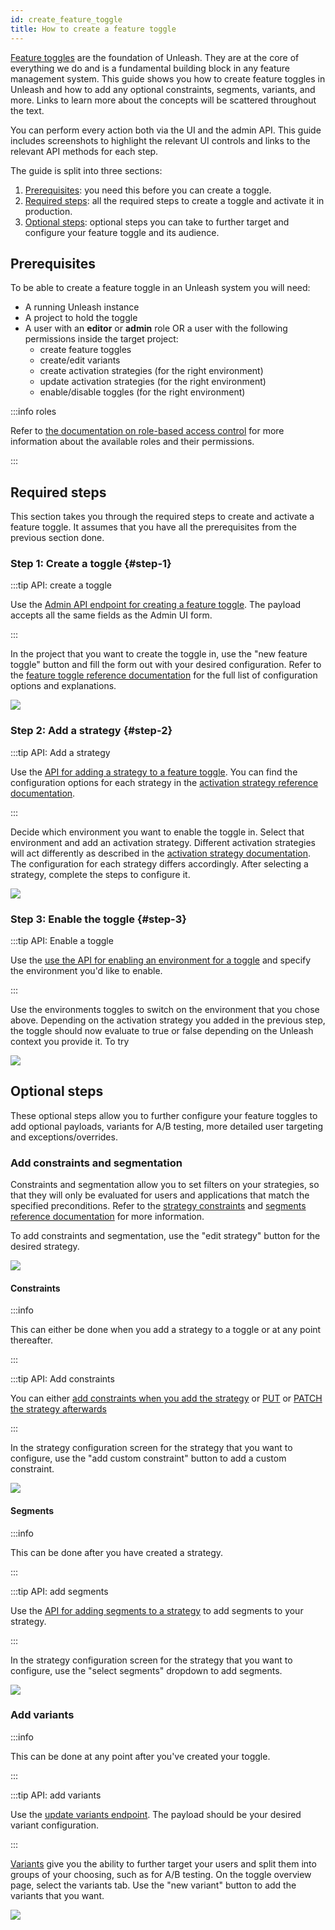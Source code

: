 ```yaml
---
id: create_feature_toggle
title: How to create a feature toggle
---
```


[Feature toggles](../reference/feature-toggles.mdx) are the foundation of Unleash. They are at the core of everything we do and is a fundamental building block in any feature management system. This guide shows you how to create feature toggles in Unleash and how to add any optional constraints, segments, variants, and more. Links to learn more about the concepts will be scattered throughout the text.

You can perform every action both via the UI and the admin API. This guide includes screenshots to highlight the relevant UI controls and links to the relevant API methods for each step.

The guide is split into three sections:
1. [Prerequisites](#prerequisites): you need this before you can create a toggle.
2. [Required steps](#required-steps): all the required steps to create a toggle and activate it in production.
3. [Optional steps](#optional-steps): optional steps you can take to further target and configure your feature toggle and its audience.

## Prerequisites

To be able to create a feature toggle in an Unleash system you will need:
- A running Unleash instance
- A project to hold the toggle
- A user with an **editor** or **admin** role OR a user with the following permissions inside the target project:
  - create feature toggles
  - create/edit variants
  - create activation strategies (for the right environment)
  - update activation strategies (for the right environment)
  - enable/disable toggles (for the right environment)

:::info roles

Refer to [the documentation on role-based access control](./rbac.md) for more information about the available roles and their permissions.

:::

## Required steps

This section takes you through the required steps to create and activate a feature toggle. It assumes that you have all the prerequisites from the previous section done.

### Step 1: Create a toggle {#step-1}

:::tip API: create a toggle

Use the [Admin API endpoint for creating a feature toggle](../api/admin/feature-toggles-api-v2.md#create-toggle). The payload accepts all the same fields as the Admin UI form.

:::

In the project that you want to create the toggle in, use the "new feature toggle" button and fill the form out with your desired configuration. Refer to the [feature toggle reference documentation](../reference/feature-toggles.mdx) for the full list of configuration options and explanations.


![](/img/create-toggle-new-toggle.png)

### Step 2: Add a strategy {#step-2}

:::tip API: Add a strategy

Use the [API for adding a strategy to a feature toggle](../api/admin/feature-toggles-api-v2.md#add-strategy). You can find the configuration options for each strategy in the [activation strategy reference documentation](../user_guide/activation-strategies.md).

:::

Decide which environment you want to enable the toggle in. Select that environment and add an activation strategy. Different activation strategies will act differently as described in the [activation strategy documentation](../user_guide/activation-strategies.md). The configuration for each strategy differs accordingly. After selecting a strategy, complete the steps to configure it.

![](/img/create-toggle-add-strategy.png)

### Step 3: Enable the toggle {#step-3}

:::tip API: Enable a toggle

Use the [use the API for enabling an environment for a toggle](../api/admin/feature-toggles-api-v2.md#enable-env) and specify the environment you'd like to enable.

:::

Use the environments toggles to switch on the environment that you chose above. Depending on the activation strategy you added in the previous step, the toggle should now evaluate to true or false depending on the Unleash context you provide it. To try

![](/img/create-toggle-enable-env.png)

## Optional steps

These optional steps allow you to further configure your feature toggles to add optional payloads, variants for A/B testing, more detailed user targeting and exceptions/overrides.

### Add constraints and segmentation


Constraints and segmentation allow you to set filters on your strategies, so that they will only be evaluated for users and applications that match the specified preconditions. Refer to the [strategy constraints](../advanced/strategy-constraints.md "strategy constraints reference documentation") and [segments reference documentation](../reference/segments.mdx) for more information.

To add constraints and segmentation, use the "edit strategy" button for the desired strategy.

![](/img/create-toggle-edit-strategy.png)


#### Constraints

:::info

This can either be done when you add a strategy to a toggle or at any point thereafter.

:::

:::tip API: Add constraints

You can either [add constraints when you add the strategy](../api/admin/feature-toggles-api-v2.md#add-strategy) or [PUT](../api/admin/feature-toggles-api-v2.md#update-strategy "PUT an activation strategy") or [PATCH the strategy afterwards](../api/admin/feature-toggles-api-v2.md#put-strategy)

:::

In the strategy configuration screen for the strategy that you want to configure, use the "add custom constraint" button to add a custom constraint.


![](/img/create-toggle-add-constraint.png)

#### Segments

:::info

This can be done after you have created a strategy.

:::

:::tip API: add segments

Use the  [API for adding segments to a strategy](../api/admin/segments.mdx#replace-activation-strategy-segments) to add segments to your strategy.

:::


In the strategy configuration screen for the strategy that you want to configure, use the "select segments" dropdown to add segments.

![](/img/create-toggle-add-segment.png)

### Add variants
:::info

This can be done at any point after you've created your toggle.

:::

:::tip API: add variants


Use the [update variants endpoint](../api/admin/feature-toggles-api-v2.md#update-variants). The payload should be your desired variant configuration.

:::

[Variants](../advanced/feature-toggle-variants.md) give you the ability to further target your users and split them into groups of your choosing, such as for A/B testing.
On the toggle overview page, select the variants tab. Use the "new variant" button to add the variants that you want.

![](/img/create-toggle-add-variants.png)
